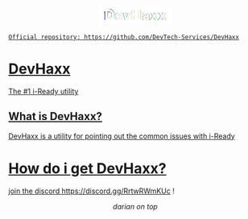 <p align="center">
<a href="https://dariandev.com">
    <img alt="DevHaxx" src="https://github.com/DevTech-Services/DevHaxx/blob/main/DevHaxx.png?raw=true">
</p>
    
    Official repository: https://github.com/DevTech-Services/DevHaxx
# DevHaxx
The #1 i-Ready utility
## What is DevHaxx?
DevHaxx is a utility for pointing out the common issues with i-Ready
# How do i get DevHaxx?
join the discord https://discord.gg/RrtwRWmKUc !
</p>

<p align="center">
  <em>darian on top</em>
</p>
